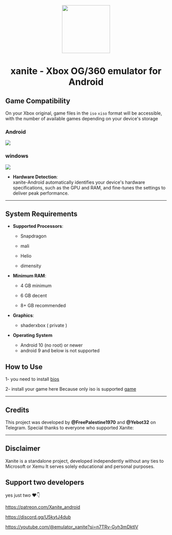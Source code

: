 <p align="center">
    <a href="https://github.com/dev-Ali2008/xanite-original-android/blob/4e4fb4e68ecc40a10e9ddf1588ab1015929d69a8/xanite_original_icon.png">
        <img height="150px" src="https://github.com/dev-Ali2008/xanite-original-android/blob/4e4fb4e68ecc40a10e9ddf1588ab1015929d69a8/xanite_original_icon.png" />
    </a>
</p>

<h1 align="center"> xanite - Xbox OG/360 emulator for Android  </h1>

 
## Game Compatibility

On your Xbox original, game files in the `iso` `xiso` format will be accessible, with the number of available games depending on your device's storage

### Android
<a><img src="https://img.shields.io/badge/current Android A64 build-none-aaaaaa.svg"></a>

### windows 
<a><img src="https://img.shields.io/badge/current window x64 build-none-aaaaaa.svg"></a>


- **Hardware Detection**:  
xanite-Android automatically identifies your device's hardware specifications, such as the GPU and RAM, and fine-tunes the settings to deliver peak performance.

---

## System Requirements

- **Supported Processors**:
  
  - Snapdragon

  - mali
  
  - Helio 
  
  - dimensity

- **Minimum RAM**:
  
  - 4 GB minimum

  - 6 GB decent 

  - 8+ GB recommended

- **Graphics**:  
  - shaderxbox ( private )

- **Operating System**

  - Android 10 (no root) or newer 
  - android 9 and below is not supported
  
## How to Use

1- you need to install 
<a href="https://www.mediafire.com/file/v2y5tsn92i851bq/Xanite+OG+ANDROID+FILES.zip/file">bios</a>
&nbsp;&nbsp; &nbsp;&nbsp;

2- install your game here Because only iso is supported <a href="https://github.com/dev-Ali2008/Xemu-android/blob/main/Game.md">game</a>
&nbsp;&nbsp; &nbsp;&nbsp;

---

## Credits
This project was developed by **@FreePalestine1970** and **@Yebot32** on Telegram. Special thanks to everyone who supported Xanite:

---
## Disclaimer
Xanite is a standalone project, developed independently without any ties to Microsoft or Xemu It serves solely educational and personal purposes.

## Support two developers 

yes just two ❤️👇

https://patreon.com/Xanite_android

https://discord.gg/U5kytJ4dub

https://youtube.com/@emulator_xanite?si=n7TRv-Gyh3mDktlV

